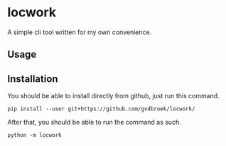 # locwork

A simple cli tool written for my own convenience.


## Usage

## Installation

You should be able to install directly from github, just run this command.
```shell
pip install --user git+https://github.com/gvdbroek/locwork/
```

After that, you should be able to run the command as such.

```shell
python -m locwork
```


